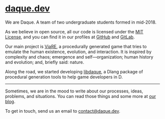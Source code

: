 # [daque.dev](https://daque.dev/)

We are Daque. A team of two undergraduate students formed in mid-2018.

As we believe in open source, all our code is licensed under the [MIT License](https://choosealicense.com/licenses/mit/), and you can find it in our profiles at [GitHub](https://github.com/daque-dev) and [GitLab](https://gitlab.com/daque).

Our main project is [ViaRE](https://daque.dev/viare), a procedurally generated game that tries to emulate the human existence, evolution, and interaction. It is inspired by complexity and chaos; emergence and self—organization; human history and evolution; and, briefly said: nature.

Along the road, we started developing [libdaque](https://code.dlang.org/packages/libdaque), a Dlang package of procedural generation tools to help game developers in D.

---

Sometimes, we are in the mood to write about our processes, ideas, problems, and situations. You can read those things and some more at [our blog](https://daque.dev/blog).

To get in touch, send us an email to [contact@daque.dev](mailto:contact@daque.dev).